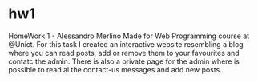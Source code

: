 # hw1
HomeWork 1 - Alessandro Merlino Made for Web Programming course at @Unict. For this task I created an interactive website resembling a blog where you can read posts, add or remove them to your favourites and contatc the admin. There is also a private page for the admin where is possible to read al the contact-us messages and add new posts.
